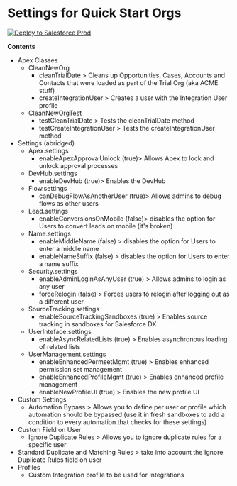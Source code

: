 # Settings for Quick Start Orgs


<a href="https://githubsfdeploy.herokuapp.com?owner=fpardon-upeo&repo=quickStart&ref=master">
  <img alt="Deploy to Salesforce Prod"
       src="https://raw.githubusercontent.com/afawcett/githubsfdeploy/master/deploy.png">
</a>

**Contents**

- Apex Classes
  * CleanNewOrg
    * cleanTrialDate > Cleans up Opportunities, Cases, Accounts and Contacts that were loaded as part of the Trial Org (aka ACME stuff)
    * createIntegrationUser > Creates a user with the Integration User profile
  * CleanNewOrgTest
    * testCleanTrialDate > Tests the cleanTrialDate method
    * testCreateIntegrationUser > Tests the createIntegrationUser method
- Settings (abridged)
  * Apex.settings
    * enableApexApprovalUnlock (true)> Allows Apex to lock and unlock approval processes
  * DevHub.settings
    * enableDevHub (true)> Enables the DevHub
  * Flow.settings
    * canDebugFlowAsAnotherUser (true)> Allows admins to debug flows as other users
  * Lead.settings
    * enableConversionsOnMobile (false)> disables the option for Users to convert leads on mobile (it's broken)
  * Name.settings
    * enableMiddleName (false) > disables the option for Users to enter a middle name
    * enableNameSuffix (false) > disables the option for Users to enter a name suffix
  * Security.settings
    * enableAdminLoginAsAnyUser (true) > Allows admins to login as any user
    * forceRelogin (false) > Forces users to relogin after logging out as a different user
  * SourceTracking.settings
    * enableSourceTrackingSandboxes (true) > Enables source tracking in sandboxes for Salesforce DX
  * UserInteface.settings
    * enableAsyncRelatedLists (true) > Enables asynchronous loading of related lists
  * UserManagement.settings
    * enableEnhancedPermsetMgmt (true) > Enables enhanced permission set management
    * enableEnhancedProfileMgmt (true) > Enables enhanced profile management
    * enableNewProfileUI (true) > Enables the new profile UI
- Custom Settings
  * Automation Bypass > Allows you to define per user or profile which automation should be bypassed (use it in fresh 
  sandboxes to add a condition to every automation that checks for these settings)
- Custom Field on User
  * Ignore Duplicate Rules > Allows you to ignore duplicate rules for a specific user
- Standard Duplicate and Matching Rules > take into account the Ignore Duplicate Rules field on user
- Profiles
  * Custom Integration profile to be used for Integrations